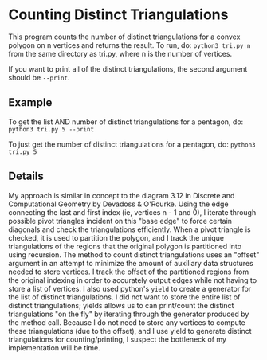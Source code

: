 # Counting Distinct Triangulations
This program counts the number of distinct triangulations for a convex polygon on n vertices and returns the result.
To run, do: 
``python3 tri.py n``
from the same directory as tri.py, where n is the number of vertices.

If you want to print all of the distinct triangulations, the second argument should be ``--print``.

## Example
To get the list AND number of distinct triangulations for a pentagon, do:
``python3 tri.py 5 --print``

To just get the number of distinct triangulations for a pentagon, do:
``python3 tri.py 5``

## Details
 My approach is similar in concept to the diagram 3.12 in Discrete and Computational
Geometry by Devadoss & O'Rourke. Using the edge connecting the last and first index (ie, vertices n - 1 and 0), I iterate through possible pivot triangles incident on this "base edge" to force certain diagonals and check the triangulations efficiently. When a pivot triangle is checked, it is used to partition the polygon, and I track the unique triangulations of the regions that the original polygon is partitioned into using recursion. The method to count distinct triangulations uses an "offset" argument in an attempt to minimize the amount of auxiliary data structures needed to store vertices. I track the offset of the partitioned regions from the original indexing in order to accurately output edges while not having to store a list of vertices. I also used python's ``yield`` to create a generator for the list of distinct triangulations. I did not want to store the entire list of distinct triangulations; yields allows us to can print/count the distinct triangulations "on the fly" by iterating through the generator produced by the method call. Because I do not need to store any vertices to compute these triangulations (due to the offset), and I use yield to generate distinct triangulations for counting/printing, I suspect the bottleneck of my implementation will be time. 
